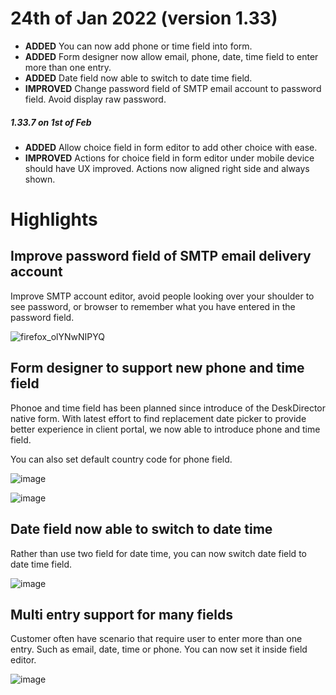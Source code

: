 # 24th of Jan 2022 (version 1.33)

- **ADDED** You can now add phone or time field into form.
- **ADDED** Form designer now allow email, phone, date, time field to enter more than one entry.
- **ADDED** Date field now able to switch to date time field.
- **IMPROVED** Change password field of SMTP email account to password field. Avoid display raw password.

##### 1.33.7 on 1st of Feb
- **ADDED** Allow choice field in form editor to add other choice with ease.
- **IMPROVED** Actions for choice field in form editor under mobile device should have UX improved. Actions now aligned right side and always shown. 

# Highlights

## Improve password field of SMTP email delivery account

Improve SMTP account editor, avoid people looking over your shoulder to see password, or browser to remember what you have entered in the password field.

![firefox_olYNwNIPYQ](https://user-images.githubusercontent.com/1712143/150718450-d11657e0-a38e-4d92-81f6-66d8addbcb96.png)

## Form designer to support new phone and time field

Phonoe and time field has been planned since introduce of the DeskDirector native form. With latest effort to find replacement date picker to provide better experience in client portal, we now able to introduce phone and time field.

You can also set default country code for phone field.

![image](https://user-images.githubusercontent.com/1712143/150718722-bac37a82-12a2-45b0-8732-834c07a39582.png)

![image](https://user-images.githubusercontent.com/1712143/150718914-9d1ff2d7-c772-45eb-9ae0-34adb3de5bcc.png)

## Date field now able to switch to date time

Rather than use two field for date time, you can now switch date field to date time field.

![image](https://user-images.githubusercontent.com/1712143/150719001-63f2a3b5-c42a-424a-bd20-af01f219bfcd.png)

## Multi entry support for many fields

Customer often have scenario that require user to enter more than one entry. Such as email, date, time or phone. You can now set it inside field editor.

![image](https://user-images.githubusercontent.com/1712143/150719087-32c5513b-54e6-4153-8458-6233d2415b3a.png)
